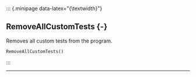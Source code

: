 ::: {.minipage data-latex="{\textwidth}"}
## RemoveAllCustomTests {-}

Removes all custom tests from the program.

```{sql}
RemoveAllCustomTests()
```
:::

***

